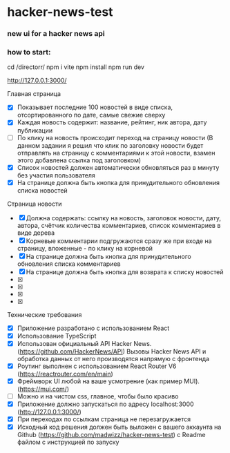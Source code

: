 # hacker-news-test

### new ui for a hacker news api

### how to start:
cd /directorr/
npm i vite
npm install
npm run dev

http://127.0.0.1:3000/

Главная страница
- [x] Показывает последние 100 новостей в виде списка, отсортированного по дате, самые свежие сверху
- [x] Каждая новость содержит: название, рейтинг, ник автора, дату публикации
- [ ] По клику на новость происходит переход на страницу новости (В данном задании я решил что клик по заголовку новости будет отправлять на страницу с комментариями к этой новости, взамен этого добавлена ссылка под заголовком)
- [x] Список новостей должен автоматически обновляться раз в минуту без участия пользователя
- [x] На странице должна быть кнопка для принудительного обновления списка новостей

Страница новости
- [x] Должна содержать: ссылку на новость, заголовок новости, дату, автора, счётчик количества комментариев, список комментариев в виде дерева
- [x] Корневые комментарии подгружаются сразу же при входе на страницу, вложенные - по клику на корневой
- [x] На странице должна быть кнопка для принудительного обновления списка комментариев
- [x] На странице должна быть кнопка для возврата к списку новостей
- [x]
- [x]
- [x]
- [x]


Технические требования
- [x] Приложение разработано с использованием React 
- [x] Использование TypeScript
- [x] Использован официальный API Hacker News. (https://github.com/HackerNews/API) Вызовы Hacker News API и обработка данных от него производятся напрямую с фронтенда
- [x] Роутинг выполнен с использованием React Router V6 (https://reactrouter.com/en/main)
- [x] Фреймворк UI любой на ваше усмотрение (как пример MUI). (https://mui.com/)
- [ ] Можно и на чистом css, главное, чтобы было красиво
- [x] Приложение должно запускаться по адресу localhost:3000 (http://127.0.0.1:3000/)
- [x] При переходах по ссылкам страница не перезагружается
- [x] Исходный код решения должен быть выложен с вашего аккаунта на Github (https://github.com/madwizz/hacker-news-test) с Readme файлом с инструкцией по запуску

